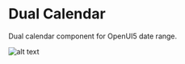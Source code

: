 # Dual Calendar

Dual calendar component for OpenUI5 date range.

![alt text](https://s3.amazonaws.com/gitimages/dualCalendar.jpg)
